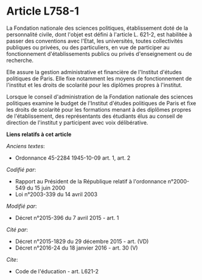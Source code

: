# Article L758-1

La Fondation nationale des sciences politiques, établissement doté de la personnalité civile, dont l'objet est défini à
l'article L. 621-2, est habilitée à passer des conventions avec l'Etat, les universités, toutes collectivités publiques ou
privées, ou des particuliers, en vue de participer au fonctionnement d'établissements publics ou privés d'enseignement ou de
recherche. 

Elle assure la gestion administrative et financière de l'Institut d'études politiques de Paris. Elle fixe notamment les
moyens de fonctionnement de l'institut et les droits de scolarité pour les diplômes propres à l'institut. 

Lorsque le conseil d'administration de la Fondation nationale des sciences politiques examine le budget de l'Institut
d'études politiques de Paris et fixe les droits de scolarité pour les formations menant à des diplômes propres de
l'établissement, des représentants des étudiants élus au conseil de direction de l'institut y participent avec voix
délibérative.

**Liens relatifs à cet article**

_Anciens textes_:

  - Ordonnance 45-2284 1945-10-09 art. 1, art. 2

_Codifié par_:

  - Rapport au Président de la République relatif à l'ordonnance n°2000-549 du 15 juin 2000
  - Loi n°2003-339 du 14 avril 2003

_Modifié par_:

  - Décret n°2015-396 du 7 avril 2015 - art. 1

_Cité par_:

  - Décret n°2015-1829 du 29 décembre 2015 - art. (VD)
  - Décret n°2016-24 du 18 janvier 2016 - art. 30 (V)

_Cite_:

  - Code de l'éducation - art. L621-2
